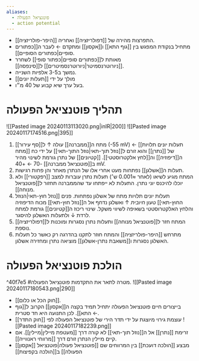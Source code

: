 ```yaml
---
aliases:
  - פוטנציאל הפעולה
  - action potential
---
```

- התפרצות מהירה של [[דפולריזציה]] ואחריה [[היפר-פולריזציה]].
- מתחיל בנקודת המפגש בין [[גוף התא]] ו[[אקסון]] ומתקדם ← לעבר ה[[כפתורים סופיים|כפתורים הסופיים]].
- מאותת ל[[כפתורים סופיים|כפתור סופי]] לשחרר [[ניורוטרנסמיטר|ניורוטרנסמיטרים]] ל[[סינפסה]].
- נמשך ב3-5 אלפיות השנייה.
- מולך על ידי [[תעלות יונים]]
- בעל ערך שיא קבוע של 40 מ״ו.
# תהליך פוטנציאל הפעולה
![[Pasted image 20240113113020.png|inlR|200]]    ![[Pasted image 20240117174516.png|395]] 
  1. מתח ה[[ממברנה]] עולה ↑ ל[[סף עירור]] (-55 mV) ← [[תעלות יונים תלויות מתח]] של [[נתרן]] והוא זורם ל[[נוזל תוך-תאי|נוזל התוך-תאי]] על ידי כח ה[[דיפוזיה]] וה[[לחץ אלקטרוסטטי]].  [[קטיונים]] של נתרן גורמת לשינוי מהיר ב[[פוטנציאל ממברנה]] -70 ← +40 mV.
  2. תעלות ה[[אשלגן]] נפתחות מעט אחרי אלו של הנתרן מאחר והן פחות רגישות.
  3. המתח מגיע לשיאו (לאחר ≈0.001 ש׳) תעלות נתרן עוברות למצב [[רפקטורי]] ולא יוכלו להיכנס יוני נתרן. התעלות לא ייפתחו עד שהממברנה תחזור ל[[פוטנציאל מנוחה]].
  4. תעלות יונים תלויות מתח של אשלגן נפתחות. פנים [[נוזל חוץ-תאי|הנוזל החוץ-תאי]] טעון *חיובית* ↑ ואשלגן נדחף אל ה[[נוזל חוץ-תאי]] מכוח הדיפוזיה והלחץ האלקטרוסטטי בשאיפה לשיווי משקל. שינוי ריכוז ה[[קטיונים]] גורמת למתח לרדת ↓ ולתעלות האשלגן להיסגר.
  5. המתח חזר ל[[פוטנציאל מנוחה]] ותעלות נתרן נסגרות ומוכנות ל[[דפולריזציה]] נוספת.
  6. מתרחש [[היפר-פולריזציה]] והמתח חוזר לתקנו בהדרגה רק כאשר כל תעלות האשלגן נסגרות ו[[משאבת נתרן-אשלגן]] מוציאה נתרן ומחזירה אשלגן.

# הולכת פוטנציאל הפעולה

^40f7e5
#מטרה לתאר את התקדמות פוטנציאל הפעולה.
![[Pasted image 20240117180543.png|290]]
- [[חוק הכל או כלום]].
- בייצורים חיים פוטנציאל הפעולה יתחיל תמיד בקצה ה[[אקסון]] הקרוב ל[[גוף התא]]. לכן התנועה היא חד סטרית ←.
- עוצמת גירוי מיוצגת על ידי תדר הירי של פוטנציאל הפעולה לפי [[חוק התדר]]
  ![[Pasted image 20240117182239.png]]
- זרימת [[נתרן]] אל ה[[נוזל תוך-תאי]] לא קורה דרך [[מעטפת מיילין|מיילין]]. אם קיים מיילין הנתרן זורם דרך [[מרווחי ראנווייה]]. 
- [[אקסון]] מבצע [[הולכה דועכת]] בין המרווחים שם [[פוטנציאל פעולה|פוטנציאל הפעולה]] ב[[הולכה בקפיצות]] 